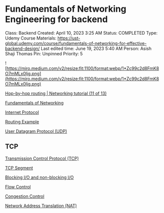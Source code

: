 # Fundamentals of Networking Engineering for backend

Class: Backend
Created: April 10, 2023 3:25 AM
Status: COMPLETED
Type: Udemy Course
Materials: https://ust-global.udemy.com/course/fundamentals-of-networking-for-effective-backend-design/
Last edited time: June 19, 2023 5:40 AM
Person: Asish Shaji Thomas
Pin: Unpinned
Priority: 5

![https://miro.medium.com/v2/resize:fit:1100/format:webp/1*Zc99c2d8FmK8O7mMLx0Ijg.png](https://miro.medium.com/v2/resize:fit:1100/format:webp/1*Zc99c2d8FmK8O7mMLx0Ijg.png)

[Hop-by-hop routing | Networking tutorial (11 of 13)](https://www.youtube.com/watch?v=VWJ8GmYnjTs&list=PLowKtXNTBypH19whXTVoG3oKSuOcw_XeW)

[Fundamentals of Networking](Fundamentals%20of%20Networking%20Engineering%20for%20backend%202230374e6e2d48aeaa046961c826ab34/Fundamentals%20of%20Networking%20bc59251fbd8c4132acec168a4bc3e08d.md)

[Internet Protocol](Fundamentals%20of%20Networking%20Engineering%20for%20backend%202230374e6e2d48aeaa046961c826ab34/Internet%20Protocol%20447ab277f69a4cd294a410412d70fda0.md)

[Routing Example](Fundamentals%20of%20Networking%20Engineering%20for%20backend%202230374e6e2d48aeaa046961c826ab34/Routing%20Example%20b1191291d59c4c68a00c41e2cfda0a75.md)

[User Datagram Protocol (UDP)](Fundamentals%20of%20Networking%20Engineering%20for%20backend%202230374e6e2d48aeaa046961c826ab34/User%20Datagram%20Protocol%20(UDP)%20c9a3815a8fec449181692d3922331c66.md)

## TCP

[Transmission Control Protocol (TCP)](Fundamentals%20of%20Networking%20Engineering%20for%20backend%202230374e6e2d48aeaa046961c826ab34/Transmission%20Control%20Protocol%20(TCP)%20351661c43e5c4e5797819c553c7c6fef.md)

[TCP Segment](Fundamentals%20of%20Networking%20Engineering%20for%20backend%202230374e6e2d48aeaa046961c826ab34/TCP%20Segment%2039a4f72e328e445da1f40c1cf5e5f09d.md)

[Blocking I/O and non-blocking I/O](https://medium.com/coderscorner/tale-of-client-server-and-socket-a6ef54a74763)

[Flow Control](Fundamentals%20of%20Networking%20Engineering%20for%20backend%202230374e6e2d48aeaa046961c826ab34/Flow%20Control%20997adfc2f4634d2d8ab789d69ea41c0a.md)

[Congestion Control](Fundamentals%20of%20Networking%20Engineering%20for%20backend%202230374e6e2d48aeaa046961c826ab34/Congestion%20Control%204d2abc6902f74b3885d53aac37dc7aae.md)

[Network Address Translation (NAT)](Fundamentals%20of%20Networking%20Engineering%20for%20backend%202230374e6e2d48aeaa046961c826ab34/Network%20Address%20Translation%20(NAT)%20b36f8f02b9174ab39a8b6151cf594cd0.md)